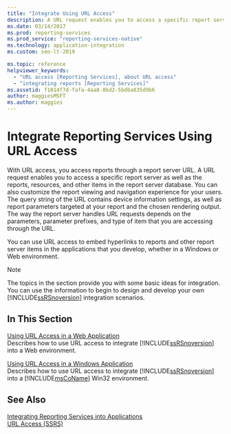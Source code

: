 ```yaml
---
title: "Integrate Using URL Access"
description: A URL request enables you to access a specific report server as well as the reports, resources, and other items in the report server database.
ms.date: 03/14/2017
ms.prod: reporting-services
ms.prod_service: "reporting-services-native"
ms.technology: application-integration
ms.custom: seo-lt-2019

ms.topic: reference
helpviewer_keywords: 
  - "URL access [Reporting Services], about URL access"
  - "integrating reports [Reporting Services]"
ms.assetid: f1014f7d-fafa-4aa8-8bd2-5bdba835d9b6
author: maggiesMSFT
ms.author: maggies
---
```

# Integrate Reporting Services Using URL Access
  With URL access, you access reports through a report server URL. A URL request enables you to access a specific report server as well as the reports, resources, and other items in the report server database. You can also customize the report viewing and navigation experience for your users. The query string of the URL contains device information settings, as well as report parameters targeted at your report and the chosen rendering output. The way the report server handles URL requests depends on the parameters, parameter prefixes, and type of item that you are accessing through the URL.  
  
 You can use URL access to embed hyperlinks to reports and other report server items in the applications that you develop, whether in a Windows or Web environment.  
  
> [!NOTE]  
>  The topics in the section provide you with some basic ideas for integration. You can use the information to begin to design and develop your own [!INCLUDE[ssRSnoversion](../../includes/ssrsnoversion-md.md)] integration scenarios.  
  
## In This Section  
 [Using URL Access in a Web Application](../../reporting-services/application-integration/integrating-reporting-services-using-url-access-web-application.md)  
 Describes how to use URL access to integrate [!INCLUDE[ssRSnoversion](../../includes/ssrsnoversion-md.md)] into a Web environment.  
  
 [Using URL Access in a Windows Application](../../reporting-services/application-integration/integrating-reporting-services-using-url-access-windows-application.md)  
 Describes how to use URL access to integrate [!INCLUDE[ssRSnoversion](../../includes/ssrsnoversion-md.md)] into a [!INCLUDE[msCoName](../../includes/msconame-md.md)] Win32 environment.  
  
## See Also  
 [Integrating Reporting Services into Applications](../../reporting-services/application-integration/integrating-reporting-services-into-applications.md)   
 [URL Access &#40;SSRS&#41;](../../reporting-services/url-access-ssrs.md)  
  
  
